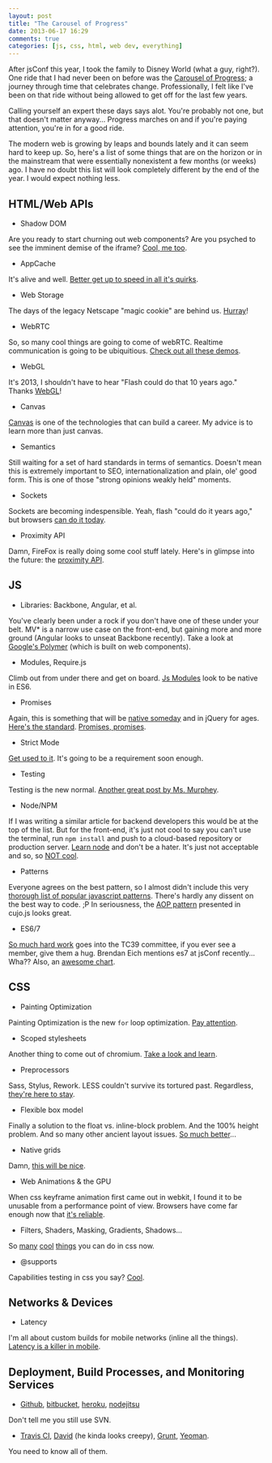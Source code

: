 ```yaml
---
layout: post
title: "The Carousel of Progress"
date: 2013-06-17 16:29
comments: true
categories: [js, css, html, web dev, everything] 
---
```

After jsConf this year, I took the family to Disney World (what a guy, right?). One ride that I had never been on before was the [Carousel of Progress](http://en.wikipedia.org/wiki/Walt_Disney's_Carousel_of_Progress); a journey through time that celebrates change. Professionally, I felt like I've been on that ride without being allowed to get off for the last few years.

<!-- more -->
Calling yourself an expert these days says alot. You're probably not one, but that doesn't matter anyway... Progress marches on and if you're paying attention, you're in for a good ride.

The modern web is growing by leaps and bounds lately and it can seem hard to keep up. So, here's a list of some things that are on the horizon or in the mainstream that were essentially nonexistent a few months (or weeks) ago. I have no doubt this list will look completely different by the end of the year. I would expect nothing less.



HTML/Web APIs
-
*	Shadow DOM

Are you ready to start churning out web components? Are you psyched to see the imminent demise of the iframe? [Cool, me too](http://www.html5rocks.com/en/tutorials/webcomponents/shadowdom/).

* 	AppCache

It's alive and well. [Better get up to speed in all it's quirks](http://blip.tv/jsconf/jsconf2012-jake-archibald-appcache-douchebag-6143723).

*	Web Storage

The days of the legacy Netscape "magic cookie" are behind us. [Hurray](https://developer.mozilla.org/en-US/docs/Web/Guide/DOM/Storage)!

*	WebRTC

So, so many cool things are going to come of webRTC. Realtime communication is going to be ubiquitious. [Check out all these demos](https://webrtc-experiment.appspot.com/). 

*	WebGL

It's 2013, I shouldn't have to hear "Flash could do that 10 years ago." Thanks [WebGL](http://learningwebgl.com/blog/)!

*	Canvas

[Canvas](http://css-tricks.com/learn-canvas-snake-game/) is one of the technologies that can build a career. My advice is to learn more than just canvas.

*	Semantics

Still waiting for a set of hard standards in terms of semantics. Doesn't mean this is extremely important to SEO, internationalization and plain, ole' good form. This is one of those "strong opinions weakly held" moments.

*	Sockets

Sockets are becoming indespensible. Yeah, flash "could do it years ago," but browsers [can do it today](http://www.html5rocks.com/en/tutorials/websockets/basics/).

* Proximity API

Damn, FireFox is really doing some cool stuff lately. Here's in glimpse into the future: the [proximity API](https://hacks.mozilla.org/2013/06/the-proximity-api/).

JS
-
*	Libraries: Backbone, Angular, et al.

You've clearly been under a rock if you don't have one of these under your belt. MV* is a narrow use case on the front-end, but gaining more and more ground (Angular looks to unseat Backbone recently). Take a look at [Google's Polymer](http://www.polymer-project.org/) (which is built on web components).

*	Modules, Require.js

Climb out from under there and get on board. [Js Modules](http://corner.squareup.com/2013/02/es6-module-transpiler.html) look to be native in ES6.

* 	Promises

Again, this is something that will be [native someday](http://domenic.me/2012/10/14/youre-missing-the-point-of-promises/) and in jQuery for ages. [Here's the standard](http://promises-aplus.github.io/promises-spec/). [Promises, promises](https://www.youtube.com/watch?feature=player_detailpage&v=H8Q83DPZy6E#t=30s).

*	Strict Mode

[Get used to it](http://scriptogr.am/micmath/post/should-you-use-strict-in-your-production-javascript). It's going to be a requirement soon enough.

*	Testing

Testing is the new normal. [Another great post by Ms. Murphey](http://alistapart.com/article/writing-testable-javascript).

*	Node/NPM

If I was writing a similar article for backend developers this would be at the top of the list. But for the front-end, it's just not cool to say you can't use the terminal, run `npm install` and push to a cloud-based repository or production server. [Learn node](http://net.tutsplus.com/tutorials/javascript-ajax/node-js-for-beginners/) and don't be a hater. It's just not acceptable and so, so [NOT cool](http://www.youtube.com/watch?v=1e1zzna-dNw).

*	Patterns

Everyone agrees on the best pattern, so I almost didn't include this very [thorough list of popular javascript patterns](http://shichuan.github.io/javascript-patterns/). There's hardly any dissent on the best way to code. ;P In seriousness, the [AOP pattern](http://cujojs.com/) presented in cujo.js looks great.

*	ES6/7

[So much hard work](http://tc39wiki.calculist.org/es6/) goes into the TC39 committee, if you ever see a member, give them a hug. Brendan Eich mentions es7 at jsConf recently... Wha?? Also, an [awesome chart](http://kangax.github.io/es5-compat-table/es6/).


CSS
-
*	Painting Optimization

Painting Optimization is the new `for` loop optimization. [Pay attention](https://developers.google.com/events/io/sessions/325933151).

*   Scoped stylesheets

Another thing to come out of chromium. [Take a look and learn](http://updates.html5rocks.com/2012/03/A-New-Experimental-Feature-style-scoped).

*	Preprocessors

Sass, Stylus, Rework.  LESS couldn't survive its tortured past. Regardless, [they're here to stay](http://blog.teamtreehouse.com/how-to-choose-the-right-css-preprocessor).

*	Flexible box model

Finally a solution to the float vs. inline-block problem. And the 100% height problem. And so many other ancient layout issues. [So much better](http://coding.smashingmagazine.com/2011/09/19/css3-flexible-box-layout-explained/)...

*   Native grids

Damn, [this will be nice](http://www.w3.org/TR/css3-grid-layout/).

*	Web Animations & the GPU

When css keyframe animation first came out in webkit, I found it to be unusable from a performance point of view. Browsers have come far enough now that [it's reliable](http://css-tricks.com/snippets/css/keyframe-animation-syntax/). 

*	Filters, Shaders, Masking, Gradients, Shadows...

So [many](http://html5-demos.appspot.com/static/css/filters/index.html) [cool](http://www.adobe.com/devnet/html5/articles/css-shaders.html) [things](http://www.html5rocks.com/en/tutorials/masking/adobe/) you can do in css now.

*	@supports

Capabilities testing in css you say? [Cool](http://davidwalsh.name/css-supports).



Networks & Devices
-
*	Latency

I'm all about custom builds for mobile networks (inline all the things). [Latency is a killer in mobile](http://www.igvita.com/2012/07/19/latency-the-new-web-performance-bottleneck/).


Deployment, Build Processes, and Monitoring Services
-
*   [Github](http://github.com), [bitbucket](https://bitbucket.org/), [heroku](https://www.heroku.com/), [nodejitsu](https://www.nodejitsu.com/) 

Don't tell me you still use SVN.

*	[Travis CI](https://travis-ci.org/), [David](https://david-dm.org/) (he kinda looks creepy), [Grunt](http://gruntjs.com/), [Yeoman](http://yeoman.io/). 

You need to know all of them.

